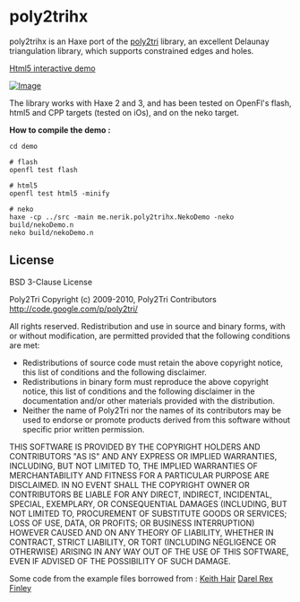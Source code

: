 poly2trihx
==========


poly2trihx is an Haxe port of the [poly2tri][1] library, an excellent Delaunay triangulation library, which supports constrained edges and holes. 

[Html5 interactive demo][2]

[![Image](example.png?raw=true)][2]

The library works with Haxe 2 and 3, and has been tested on OpenFl's flash, html5 and CPP targets (tested on iOs), and on the neko target.

**How to compile the demo :**

    cd demo

    # flash
    openfl test flash

    # html5
    openfl test html5 -minify

    # neko
    haxe -cp ../src -main me.nerik.poly2trihx.NekoDemo -neko build/nekoDemo.n
    neko build/nekoDemo.n 

   
## License

BSD 3-Clause License

Poly2Tri Copyright (c) 2009-2010, Poly2Tri Contributors
http://code.google.com/p/poly2tri/

All rights reserved.
Redistribution and use in source and binary forms, with or without modification,
are permitted provided that the following conditions are met:

* Redistributions of source code must retain the above copyright notice,
  this list of conditions and the following disclaimer.
* Redistributions in binary form must reproduce the above copyright notice,
  this list of conditions and the following disclaimer in the documentation
  and/or other materials provided with the distribution.
* Neither the name of Poly2Tri nor the names of its contributors may be
  used to endorse or promote products derived from this software without specific
  prior written permission.

THIS SOFTWARE IS PROVIDED BY THE COPYRIGHT HOLDERS AND CONTRIBUTORS
"AS IS" AND ANY EXPRESS OR IMPLIED WARRANTIES, INCLUDING, BUT NOT
LIMITED TO, THE IMPLIED WARRANTIES OF MERCHANTABILITY AND FITNESS FOR
A PARTICULAR PURPOSE ARE DISCLAIMED. IN NO EVENT SHALL THE COPYRIGHT OWNER OR
CONTRIBUTORS BE LIABLE FOR ANY DIRECT, INDIRECT, INCIDENTAL, SPECIAL,
EXEMPLARY, OR CONSEQUENTIAL DAMAGES (INCLUDING, BUT NOT LIMITED TO,
PROCUREMENT OF SUBSTITUTE GOODS OR SERVICES; LOSS OF USE, DATA, OR
PROFITS; OR BUSINESS INTERRUPTION) HOWEVER CAUSED AND ON ANY THEORY OF
LIABILITY, WHETHER IN CONTRACT, STRICT LIABILITY, OR TORT (INCLUDING
NEGLIGENCE OR OTHERWISE) ARISING IN ANY WAY OUT OF THE USE OF THIS
SOFTWARE, EVEN IF ADVISED OF THE POSSIBILITY OF SUCH DAMAGE.



Some code from the example files borrowed from :
[Keith Hair](http://keith-hair.net/blog/2008/08/04/find-intersection-point-of-two-lines-in-as3/)
[Darel Rex Finley](http://alienryderflex.com/polygon/)


[1]: https://code.google.com/p/poly2tri/
[2]: http://nerik.me/project/poly2trihx
